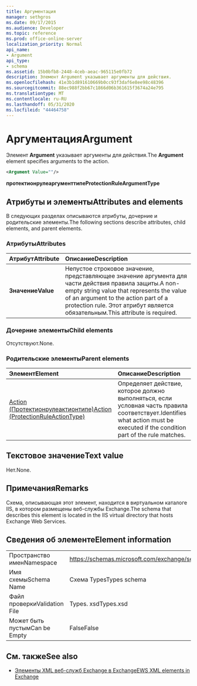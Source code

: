 ```yaml
---
title: Аргументация
manager: sethgros
ms.date: 09/17/2015
ms.audience: Developer
ms.topic: reference
ms.prod: office-online-server
localization_priority: Normal
api_name:
- Argument
api_type:
- schema
ms.assetid: 15b0bfb8-2448-4ceb-aeac-965115e0fb72
description: Элемент Argument указывает аргументы для действия.
ms.openlocfilehash: 41e3b1d891610669b0cc93f3daf6e8ee98c48396
ms.sourcegitcommit: 88ec988f2bb67c1866d06b361615f3674a24e795
ms.translationtype: MT
ms.contentlocale: ru-RU
ms.lasthandoff: 05/31/2020
ms.locfileid: "44464758"
---
```

# <a name="argument"></a><span data-ttu-id="b0d50-103">Аргументация</span><span class="sxs-lookup"><span data-stu-id="b0d50-103">Argument</span></span>

<span data-ttu-id="b0d50-104">Элемент **Argument** указывает аргументы для действия.</span><span class="sxs-lookup"><span data-stu-id="b0d50-104">The **Argument** element specifies arguments to the action.</span></span> 
  
```xml
<Argument Value=""/>
```

 <span data-ttu-id="b0d50-105">**протектионрулеаргументтипе**</span><span class="sxs-lookup"><span data-stu-id="b0d50-105">**ProtectionRuleArgumentType**</span></span>
## <a name="attributes-and-elements"></a><span data-ttu-id="b0d50-106">Атрибуты и элементы</span><span class="sxs-lookup"><span data-stu-id="b0d50-106">Attributes and elements</span></span>

<span data-ttu-id="b0d50-107">В следующих разделах описываются атрибуты, дочерние и родительские элементы.</span><span class="sxs-lookup"><span data-stu-id="b0d50-107">The following sections describe attributes, child elements, and parent elements.</span></span>
  
### <a name="attributes"></a><span data-ttu-id="b0d50-108">Атрибуты</span><span class="sxs-lookup"><span data-stu-id="b0d50-108">Attributes</span></span>

|<span data-ttu-id="b0d50-109">**Атрибут**</span><span class="sxs-lookup"><span data-stu-id="b0d50-109">**Attribute**</span></span>|<span data-ttu-id="b0d50-110">**Описание**</span><span class="sxs-lookup"><span data-stu-id="b0d50-110">**Description**</span></span>|
|:-----|:-----|
|<span data-ttu-id="b0d50-111">**Значение**</span><span class="sxs-lookup"><span data-stu-id="b0d50-111">**Value**</span></span> <br/> |<span data-ttu-id="b0d50-112">Непустое строковое значение, представляющее значение аргумента для части действия правила защиты.</span><span class="sxs-lookup"><span data-stu-id="b0d50-112">A non-empty string value that represents the value of an argument to the action part of a protection rule.</span></span> <span data-ttu-id="b0d50-113">Этот атрибут является обязательным.</span><span class="sxs-lookup"><span data-stu-id="b0d50-113">This attribute is required.</span></span>  <br/> |
   
### <a name="child-elements"></a><span data-ttu-id="b0d50-114">Дочерние элементы</span><span class="sxs-lookup"><span data-stu-id="b0d50-114">Child elements</span></span>

<span data-ttu-id="b0d50-115">Отсутствуют.</span><span class="sxs-lookup"><span data-stu-id="b0d50-115">None.</span></span>
  
### <a name="parent-elements"></a><span data-ttu-id="b0d50-116">Родительские элементы</span><span class="sxs-lookup"><span data-stu-id="b0d50-116">Parent elements</span></span>

|<span data-ttu-id="b0d50-117">**Элемент**</span><span class="sxs-lookup"><span data-stu-id="b0d50-117">**Element**</span></span>|<span data-ttu-id="b0d50-118">**Описание**</span><span class="sxs-lookup"><span data-stu-id="b0d50-118">**Description**</span></span>|
|:-----|:-----|
|[<span data-ttu-id="b0d50-119">Action (Протектионрулеактионтипе)</span><span class="sxs-lookup"><span data-stu-id="b0d50-119">Action (ProtectionRuleActionType)</span></span>](action-protectionruleactiontype.md) <br/> |<span data-ttu-id="b0d50-120">Определяет действие, которое должно выполняться, если условная часть правила соответствует.</span><span class="sxs-lookup"><span data-stu-id="b0d50-120">Identifies what action must be executed if the condition part of the rule matches.</span></span>  <br/> |
   
## <a name="text-value"></a><span data-ttu-id="b0d50-121">Текстовое значение</span><span class="sxs-lookup"><span data-stu-id="b0d50-121">Text value</span></span>

<span data-ttu-id="b0d50-122">Нет.</span><span class="sxs-lookup"><span data-stu-id="b0d50-122">None.</span></span>
  
## <a name="remarks"></a><span data-ttu-id="b0d50-123">Примечания</span><span class="sxs-lookup"><span data-stu-id="b0d50-123">Remarks</span></span>

<span data-ttu-id="b0d50-124">Схема, описывающая этот элемент, находится в виртуальном каталоге IIS, в котором размещены веб-службы Exchange.</span><span class="sxs-lookup"><span data-stu-id="b0d50-124">The schema that describes this element is located in the IIS virtual directory that hosts Exchange Web Services.</span></span>
  
## <a name="element-information"></a><span data-ttu-id="b0d50-125">Сведения об элементе</span><span class="sxs-lookup"><span data-stu-id="b0d50-125">Element information</span></span>

|||
|:-----|:-----|
|<span data-ttu-id="b0d50-126">Пространство имен</span><span class="sxs-lookup"><span data-stu-id="b0d50-126">Namespace</span></span>  <br/> |https://schemas.microsoft.com/exchange/services/2006/types  <br/> |
|<span data-ttu-id="b0d50-127">Имя схемы</span><span class="sxs-lookup"><span data-stu-id="b0d50-127">Schema Name</span></span>  <br/> |<span data-ttu-id="b0d50-128">Схема Types</span><span class="sxs-lookup"><span data-stu-id="b0d50-128">Types schema</span></span>  <br/> |
|<span data-ttu-id="b0d50-129">Файл проверки</span><span class="sxs-lookup"><span data-stu-id="b0d50-129">Validation File</span></span>  <br/> |<span data-ttu-id="b0d50-130">Types. xsd</span><span class="sxs-lookup"><span data-stu-id="b0d50-130">Types.xsd</span></span>  <br/> |
|<span data-ttu-id="b0d50-131">Может быть пустым</span><span class="sxs-lookup"><span data-stu-id="b0d50-131">Can be Empty</span></span>  <br/> |<span data-ttu-id="b0d50-132">False</span><span class="sxs-lookup"><span data-stu-id="b0d50-132">False</span></span>  <br/> |
   
## <a name="see-also"></a><span data-ttu-id="b0d50-133">См. также</span><span class="sxs-lookup"><span data-stu-id="b0d50-133">See also</span></span>

- [<span data-ttu-id="b0d50-134">Элементы XML веб-служб Exchange в Exchange</span><span class="sxs-lookup"><span data-stu-id="b0d50-134">EWS XML elements in Exchange</span></span>](ews-xml-elements-in-exchange.md)

